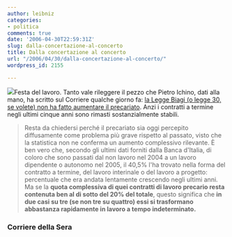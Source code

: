 ```yaml
---
author: leibniz
categories:
- politica
comments: true
date: '2006-04-30T22:59:31Z'
slug: dalla-concertazione-al-concerto
title: Dalla concertazione al concerto
url: "/2006/04/30/dalla-concertazione-al-concerto/"
wordpress_id: 2155

---
```

![](http://www.rainews24.rai.it/ran24/immagini/primomaggio_logo_2003.jpg)Festa del lavoro. Tanto vale rileggere il pezzo che Pietro Ichino, dati alla mano, ha scritto sul Corriere qualche giorno fa: [la Legge Biagi (o legge 30, se volete) non ha fatto aumentare il precariato](http://www.corriere.it/Primo_Piano/Economia/2006/04_Aprile/26/ichino.shtml). Anzi i contratti a termine negli ultimi cinque anni sono rimasti sostanzialmente stabili.


> Resta da chiedersi perché il precariato sia oggi percepito diffusamente come problema più grave rispetto al passato, visto che la statistica non ne conferma un aumento complessivo rilevante. È ben vero che, secondo gli ultimi dati forniti dalla Banca d'Italia, di coloro che sono passati dal non lavoro nel 2004 a un lavoro dipendente o autonomo nel 2005, il 40,5% l'ha trovato nella forma del contratto a termine, del lavoro interinale o del lavoro a progetto: percentuale che era andata lentamente crescendo negli ultimi anni. Ma se la **quota complessiva di quei contratti di lavoro precario resta contenuta ben al di sotto del 20% del totale**, questo significa che **in due casi su tre (se non tre su quattro) essi si trasformano abbastanza rapidamente in lavoro a tempo indeterminato.**




### Corriere della Sera

